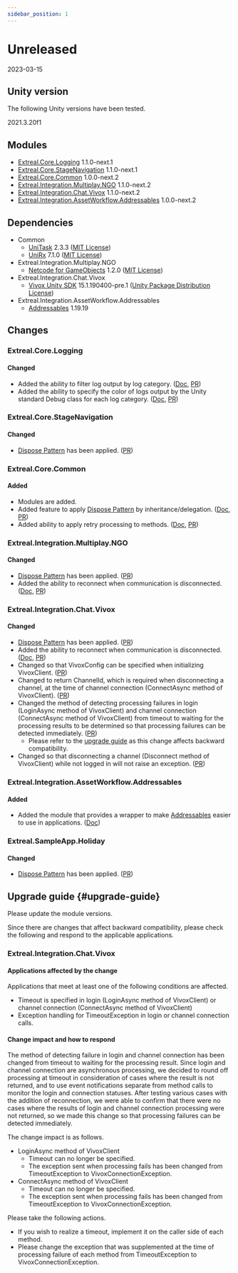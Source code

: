 ```yaml
---
sidebar_position: 1
---
```


# Unreleased

2023-03-15

## Unity version

The following Unity versions have been tested.

2021.3.20f1

## Modules

- [Extreal.Core.Logging](https://github.com/extreal-dev/Extreal.Core.Logging) 1.1.0-next.1
- [Extreal.Core.StageNavigation](https://github.com/extreal-dev/Extreal.Core.StageNavigation) 1.1.0-next.1
- [Extreal.Core.Common](https://github.com/extreal-dev/Extreal.Core.Common) 1.0.0-next.2
- [Extreal.Integration.Multiplay.NGO](https://github.com/extreal-dev/Extreal.Integration.Multiplay.NGO) 1.1.0-next.2
- [Extreal.Integration.Chat.Vivox](https://github.com/extreal-dev/Extreal.Integration.Chat.Vivox) 1.1.0-next.2
- [Extreal.Integration.AssetWorkflow.Addressables](https://github.com/extreal-dev/Extreal.Integration.AssetWorkflow.Addressables) 1.0.0-next.2

## Dependencies

- Common
  - [UniTask](https://github.com/Cysharp/UniTask) 2.3.3 ([MIT License](https://github.com/Cysharp/UniTask/blob/master/LICENSE))
  - [UniRx](https://github.com/neuecc/UniRx) 7.1.0 ([MIT License](https://github.com/neuecc/UniRx/blob/master/LICENSE))
- Extreal.Integration.Multiplay.NGO
  - [Netcode for GameObjects](https://github.com/Unity-Technologies/com.unity.netcode.gameobjects) 1.2.0 ([MIT License](https://github.com/Unity-Technologies/com.unity.netcode.gameobjects/blob/develop/LICENSE.md))
- Extreal.Integration.Chat.Vivox
  - [Vivox Unity SDK](https://docs.vivox.com/v5/general/unity/15_1_190000/en-us/Default.htm) 15.1.190400-pre.1 ([Unity Package Distribution License](https://unity.com/legal/licenses/unity-package-distribution-license))
- Extreal.Integration.AssetWorkflow.Addressables
  - [Addressables](https://docs.unity3d.com/Packages/com.unity.addressables@1.19/manual/index.html) 1.19.19

## Changes

### Extreal.Core.Logging
#### Changed
- Added the ability to filter log output by log category. ([Doc](../core/logging.md#core-logging-category), [PR](https://github.com/extreal-dev/Extreal.Core.Logging/pull/20))
- Added the ability to specify the color of logs output by the Unity standard Debug class for each log category. ([Doc](../core/logging.md#core-logging-category), [PR](https://github.com/extreal-dev/Extreal.Core.Logging/pull/20))

### Extreal.Core.StageNavigation
#### Changed
- [Dispose Pattern](https://learn.microsoft.com/en-us/dotnet/standard/garbage-collection/implementing-dispose) has been applied. ([PR](https://github.com/extreal-dev/Extreal.Core.StageNavigation/pull/18))

### Extreal.Core.Common
#### Added
- Modules are added.
- Added feature to apply [Dispose Pattern](https://learn.microsoft.com/en-us/dotnet/standard/garbage-collection/implementing-dispose) by inheritance/delegation. ([Doc](../core/common.md#core-common-dp), [PR](https://github.com/extreal-dev/Extreal.Core.Common/pull/1))
- Added ability to apply retry processing to methods. ([Doc](../core/common.md#core-common-retry), [PR](https://github.com/extreal-dev/Extreal.Core.Common/pull/4))

### Extreal.Integration.Multiplay.NGO
#### Changed
- [Dispose Pattern](https://learn.microsoft.com/en-us/dotnet/standard/garbage-collection/implementing-dispose) has been applied. ([PR](https://github.com/extreal-dev/Extreal.Integration.Multiplay.NGO/pull/14))
- Added the ability to reconnect when communication is disconnected. ([Doc](../integration/multiplay.ngo.md#multiplay-ngo-retry), [PR](https://github.com/extreal-dev/Extreal.Integration.Multiplay.NGO/pull/16))

### Extreal.Integration.Chat.Vivox
#### Changed
- [Dispose Pattern](https://learn.microsoft.com/en-us/dotnet/standard/garbage-collection/implementing-dispose) has been applied. ([PR](https://github.com/extreal-dev/Extreal.Integration.Chat.Vivox/pull/13))
- Added the ability to reconnect when communication is disconnected. ([Doc](../integration/chat.vivox.md#chat-vivox-retry), [PR](https://github.com/extreal-dev/Extreal.Integration.Chat.Vivox/pull/15))
- Changed so that VivoxConfig can be specified when initializing VivoxClient. ([PR](https://github.com/extreal-dev/Extreal.Integration.Chat.Vivox/pull/15/commits/403cf5040d1f30acc43f88f4f7fad11128e42193))
- Changed to return ChannelId, which is required when disconnecting a channel, at the time of channel connection (ConnectAsync method of VivoxClient). ([PR](https://github.com/extreal-dev/Extreal.Integration.Chat.Vivox/pull/15/commits/94e5a257ff6bbef9e00153d65abc9ca6916c253c))
- Changed the method of detecting processing failures in login (LoginAsync method of VivoxClient) and channel connection (ConnectAsync method of VivoxClient) from timeout to waiting for the processing results to be determined so that processing failures can be detected immediately. ([PR](https://github.com/extreal-dev/Extreal.Integration.Chat.Vivox/pull/15/commits/a183b44b9573c8080de0fe1df004a4fe1b6c2ad8))
  - Please refer to the [upgrade guide](#upgrade-guide) as this change affects backward compatibility.
- Changed so that disconnecting a channel (Disconnect method of VivoxClient) while not logged in will not raise an exception. ([PR](https://github.com/extreal-dev/Extreal.Integration.Chat.Vivox/pull/15/commits/a9147710d6f7ca0d49c7db8e4eca4e92fe6a3388))

### Extreal.Integration.AssetWorkflow.Addressables
#### Added
- Added the module that provides a wrapper to make [Addressables](https://docs.unity3d.com/Packages/com.unity.addressables@1.19/manual/index.html) easier to use in applications. ([Doc](../integration/asset-workflow.addressables.md))

### Extreal.SampleApp.Holiday
#### Changed
- [Dispose Pattern](https://learn.microsoft.com/en-us/dotnet/standard/garbage-collection/implementing-dispose) has been applied. ([PR](https://github.com/extreal-dev/Extreal.SampleApp.Holiday/pull/2))

## Upgrade guide {#upgrade-guide}

Please update the module versions.

Since there are changes that affect backward compatibility, please check the following and respond to the applicable applications.

### Extreal.Integration.Chat.Vivox

#### Applications affected by the change

Applications that meet at least one of the following conditions are affected.

- Timeout is specified in login (LoginAsync method of VivoxClient) or channel connection (ConnectAsync method of VivoxClient)
- Exception handling for TimeoutException in login or channel connection calls.

#### Change impact and how to respond

The method of detecting failure in login and channel connection has been changed from timeout to waiting for the processing result.
Since login and channel connection are asynchronous processing, we decided to round off processing at timeout in consideration of cases where the result is not returned, and to use event notifications separate from method calls to monitor the login and connection statuses.
After testing various cases with the addition of reconnection, we were able to confirm that there were no cases where the results of login and channel connection processing were not returned, so we made this change so that processing failures can be detected immediately.

The change impact is as follows.
- LoginAsync method of VivoxClient
  - Timeout can no longer be specified.
  - The exception sent when processing fails has been changed from TimeoutException to VivoxConnectionException.
- ConnectAsync method of VivoxClient
  - Timeout can no longer be specified.
  - The exception sent when processing fails has been changed from TimeoutException to VivoxConnectionException.

Please take the following actions.
- If you wish to realize a timeout, implement it on the caller side of each method.
- Please change the exception that was supplemented at the time of processing failure of each method from TimeoutException to VivoxConnectionException.

